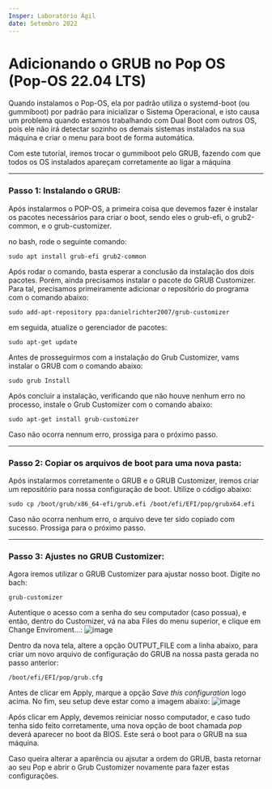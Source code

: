 ```yaml
---
Insper: Laboratório Ágil
date: Setembro 2022
---
```


Adicionando o GRUB no Pop OS (Pop-OS 22.04 LTS)
===

Quando instalamos o Pop-OS, ela por padrão utiliza o systemd-boot (ou gummiboot) por padrão para inicializar o Sistema Operacional, e isto causa um problema quando estamos trabalhando com Dual Boot com outros OS, pois ele não irá detectar sozinho os demais sistemas instalados na sua máquina e criar o menu para boot de forma automática.

Com este tutorial, iremos trocar o gummiboot pelo GRUB, fazendo com que todos os OS instalados apareçam corretamente ao ligar a máquina

---

### Passo 1: Instalando o GRUB:

Após instalarmos o POP-OS, a primeira coisa que devemos fazer é instalar os pacotes necessários para criar o boot, sendo eles o grub-efi, o grub2-common, e o grub-customizer.

no bash, rode o seguinte comando:

```
sudo apt install grub-efi grub2-common
```

Após rodar o comando, basta esperar a conclusão da instalação dos dois pacotes. Porém, ainda precisamos instalar o pacote do GRUB Customizer. Para tal, precisamos primeiramente adicionar o repositório do programa com o comando abaixo:

```
sudo add-apt-repository ppa:danielrichter2007/grub-customizer
```

em seguida, atualize o gerenciador de pacotes:

```
sudo apt-get update
```

Antes de prosseguirmos com a instalação do Grub Customizer, vams instalar o GRUB com o comando abaixo:

```
sudo grub Install
```

Após concluir a instalação, verificando que não houve nenhum erro no processo, instale o Grub Customizer com o comando abaixo:

```
sudo apt-get install grub-customizer
```

Caso não ocorra nennum erro, prossiga para o próximo passo.

---

### Passo 2: Copiar os arquivos de boot para uma nova pasta:

Após instalarmos corretamente o GRUB e o GRUB Customizer, iremos criar um repositório para nossa configuração de boot. Utilize o código abaixo:

```
sudo cp /boot/grub/x86_64-efi/grub.efi /boot/efi/EFI/pop/grubx64.efi
```
Caso não ocorra nenhum erro, o arquivo deve ter sido copiado com sucesso. Prossiga para o próximo passo.

---

### Passo 3: Ajustes no GRUB Customizer:

Agora iremos utilizar o GRUB Customizer para ajustar nosso boot. Digite no bach:

```
grub-customizer
```
Autentique o acesso com a senha do seu computador (caso possua), e então, dentro do Customizer, vá na aba Files do menu superior, e clique em Change Enviroment...:
![image](https://user-images.githubusercontent.com/18387737/192347281-e1b85ff5-42c9-44d4-8e44-7e46e357218c.png)

Dentro da nova tela, altere a opção OUTPUT_FILE com a linha abaixo, para criar um novo arquivo de configuração do GRUB na nossa pasta gerada no passo anterior:

```
/boot/efi/EFI/pop/grub.cfg
```

Antes de clicar em Apply, marque a opção *Save this configuration* logo acima. No fim, seu setup deve estar como a imagem abaixo:
![image](https://user-images.githubusercontent.com/18387737/192347881-3ecea121-3e49-4085-8af8-c37a65fe302b.png)

Após clicar em Apply, devemos reiniciar nosso computador, e caso tudo tenha sido feito corretamente, uma nova opção de boot chamada *pop* deverá aparecer no boot da BIOS. Este será o boot para o GRUB na sua máquina.

Caso queira alterar a aparência ou ajsutar a ordem do GRUB, basta retornar ao seu Pop e abrir o Grub Customizer novamente para fazer estas configurações.

